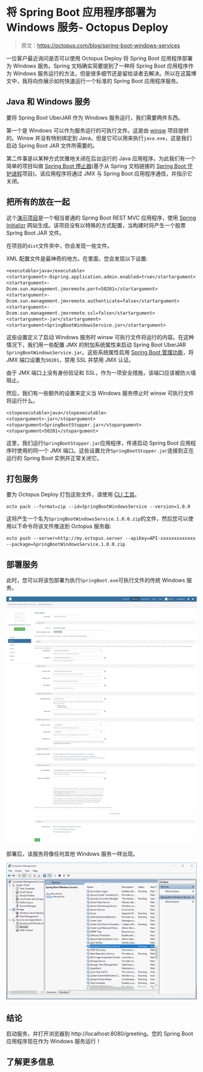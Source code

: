 # 将 Spring Boot 应用程序部署为 Windows 服务- Octopus Deploy

> 原文：<https://octopus.com/blog/spring-boot-windows-services>

一位客户最近询问是否可以使用 Octopus Deploy 将 Spring Boot 应用程序部署为 Windows 服务。Spring 文档确实简要提到了一种将 Spring Boot 应用程序作为 Windows 服务运行的方法，但是很多细节还是留给读者去解决。所以在这篇博文中，我将向你展示如何快速运行一个标准的 Spring Boot 应用程序服务。

## Java 和 Windows 服务

要将 Spring Boot UberJAR 作为 Windows 服务运行，我们需要两件东西。

第一个是 Windows 可以作为服务运行的可执行文件。这是由 [winsw](https://github.com/kohsuke/winsw) 项目提供的。Winsw 并没有特别绑定到 Java，但是它可以用来执行`java.exe`，这是我们启动 Spring Boot JAR 文件所需要的。

第二件事是以某种方式优雅地关闭在后台运行的 Java 应用程序。为此我们有一个简单的项目叫做 [Spring Boot 停止器](https://github.com/OctopusDeploy/SpringBootStopper)(基于从 Spring 文档链接的 [Spring Boot 守护进程](https://github.com/snicoll-scratches/spring-boot-daemon)项目)。该应用程序将通过 JMX 与 Spring Boot 应用程序通信，并指示它关闭。

## 把所有的放在一起

这个[演示项目](https://github.com/OctopusDeploy/SpringBootWindowsService)是一个相当普通的 Spring Boot REST MVC 应用程序，使用 [Spring Initializr](https://start.spring.io/) 网站生成。该项目没有以特殊的方式配置，当构建时将产生一个股票 Spring Boot JAR 文件。

在项目的`dist`文件夹中，你会发现一些文件。

XML 配置文件是最神奇的地方。在里面，您会发现以下设置:

```
<executable>java</executable>
<startargument>-Dspring.application.admin.enabled=true</startargument>
<startargument>-Dcom.sun.management.jmxremote.port=50201</startargument>
<startargument>-Dcom.sun.management.jmxremote.authenticate=false</startargument>
<startargument>-Dcom.sun.management.jmxremote.ssl=false</startargument>
<startargument>-jar</startargument>
<startargument>SpringBootWindowsService.jar</startargument> 
```

这些设置定义了启动 Windows 服务时 winsw 可执行文件将运行的内容。在这种情况下，我们用一些配置 JMX 的附加系统属性来启动 Spring Boot UberJAR `SpringBootWindowsService.jar`。这些系统属性启用 [Spring Boot 管理功能](https://docs.spring.io/spring-boot/docs/current/reference/html/boot-features-spring-application.html#boot-features-application-admin)，将 JMX 端口设置为`50201`，禁用 SSL 并禁用 JMX 认证。

由于 JMX 端口上没有身份验证和 SSL，作为一项安全措施，该端口应该被防火墙阻止。

然后，我们有一些额外的设置来定义当 Windows 服务停止时 winsw 可执行文件将运行什么。

```
<stopexecutable>java</stopexecutable>
<stopargument>-jar</stopargument>
<stopargument>SpringBootStopper.jar</stopargument>
<stopargument>50201</stopargument> 
```

这里，我们运行`SpringBootStopper.jar`应用程序，传递启动 Spring Boot 应用程序时使用的同一个 JMX 端口。这些设置允许`SpringBootStopper.jar`连接到正在运行的 Spring Boot 实例并正常关闭它。

## 打包服务

要为 Octopus Deploy 打包这些文件，请使用 [CLI 工具](https://octopus.com/docs/packaging-applications/create-packages/octopack)。

```
octo pack --format=zip --id=SpringBootWindowsService --version=1.0.0 
```

这将产生一个名为`SpringBootWindowsService.1.0.0.zip`的文件，然后您可以使用以下命令将该文件推送到 Octopus 服务器:

```
octo push --server=http://my.octopus.server --apiKey=API-xxxxxxxxxxxxx --package=SpringBootWindowsService.1.0.0.zip 
```

## 部署服务

此时，您可以将该包部署为执行`SpringBoot.exe`可执行文件的传统 Windows 服务。

[![Deploy Windows Service](img/19550b19d9b41d2eec40ebdc421dfd8f.png)](#)

部署后，该服务将像任何其他 Windows 服务一样出现。

[![Windows Service](img/9dc1f283e3bd458d3b71450e1bf416f3.png)](#)

## 结论

启动服务，并打开浏览器到 http://localhost:8080/greeting。您的 Spring Boot 应用程序现在作为 Windows 服务运行！

## 了解更多信息
